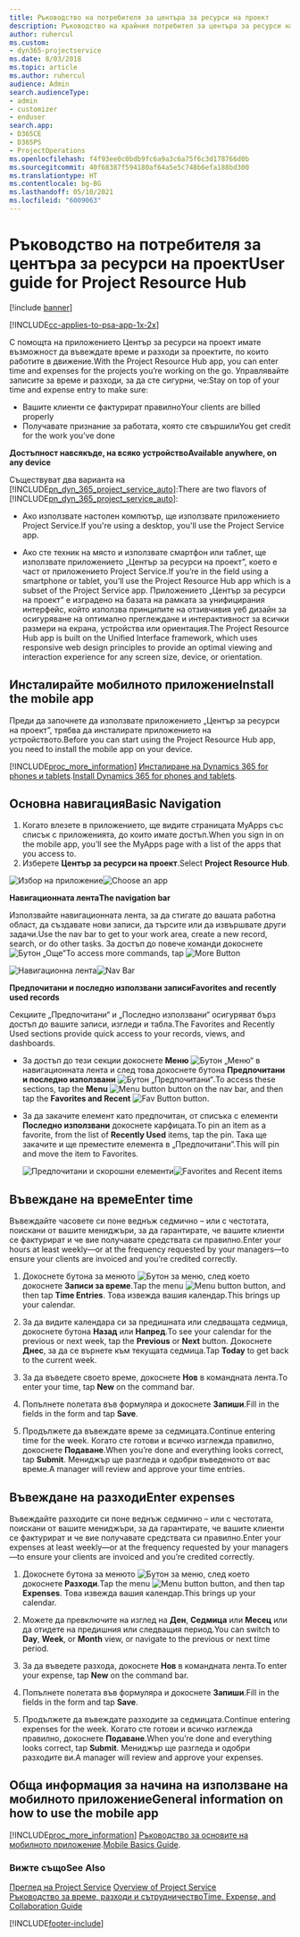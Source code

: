 ```yaml
---
title: Ръководство на потребителя за центъра за ресурси на проект
description: Ръководство на крайния потребител за центъра за ресурси на проект за Project Service
author: ruhercul
ms.custom:
- dyn365-projectservice
ms.date: 8/03/2018
ms.topic: article
ms.author: ruhercul
audience: Admin
search.audienceType:
- admin
- customizer
- enduser
search.app:
- D365CE
- D365PS
- ProjectOperations
ms.openlocfilehash: f4f93ee0c0bdb9fc6a9a3c6a75f6c3d178766d0b
ms.sourcegitcommit: 40f68387f594180af64a5e5c748b6efa188bd300
ms.translationtype: HT
ms.contentlocale: bg-BG
ms.lasthandoff: 05/10/2021
ms.locfileid: "6009063"
---
```

# <a name="user-guide-for-project-resource-hub"></a><span data-ttu-id="8b785-103">Ръководство на потребителя за центъра за ресурси на проект</span><span class="sxs-lookup"><span data-stu-id="8b785-103">User guide for Project Resource Hub</span></span>

[!include [banner](../includes/psa-now-project-operations.md)]

[!INCLUDE[cc-applies-to-psa-app-1x-2x](../includes/cc-applies-to-psa-app-1x-2x.md)]

<span data-ttu-id="8b785-104">С помощта на приложението Център за ресурси на проект имате възможност да въвеждате време и разходи за проектите, по които работите в движение.</span><span class="sxs-lookup"><span data-stu-id="8b785-104">With the Project Resource Hub app, you can enter time and expenses for the projects you’re working on the go.</span></span> <span data-ttu-id="8b785-105">Управлявайте записите за време и разходи, за да сте сигурни, че:</span><span class="sxs-lookup"><span data-stu-id="8b785-105">Stay on top of your time and expense entry to make sure:</span></span>

- <span data-ttu-id="8b785-106">Вашите клиенти се фактурират правилно</span><span class="sxs-lookup"><span data-stu-id="8b785-106">Your clients are billed properly</span></span>
- <span data-ttu-id="8b785-107">Получавате признание за работата, която сте свършили</span><span class="sxs-lookup"><span data-stu-id="8b785-107">You get credit for the work you’ve done</span></span>

<span data-ttu-id="8b785-108">**Достъпност навсякъде, на всяко устройство**</span><span class="sxs-lookup"><span data-stu-id="8b785-108">**Available anywhere, on any device**</span></span>

<span data-ttu-id="8b785-109">Съществуват два варианта на [!INCLUDE[pn_dyn_365_project_service_auto](../includes/pn-dyn-365-project-service-auto.md)]:</span><span class="sxs-lookup"><span data-stu-id="8b785-109">There are two flavors of [!INCLUDE[pn_dyn_365_project_service_auto](../includes/pn-dyn-365-project-service-auto.md)]:</span></span> 

- <span data-ttu-id="8b785-110">Ако използвате настолен компютър, ще използвате приложението Project Service.</span><span class="sxs-lookup"><span data-stu-id="8b785-110">If you're using a desktop, you'll use the Project Service app.</span></span> 

- <span data-ttu-id="8b785-111">Ако сте техник на място и използвате смартфон или таблет, ще използвате приложението „Център за ресурси на проект”, което е част от приложението Project Service.</span><span class="sxs-lookup"><span data-stu-id="8b785-111">If you’re in the field using a smartphone or tablet, you’ll use the Project Resource Hub app which is a subset of the Project Service  app.</span></span> <span data-ttu-id="8b785-112">Приложението „Център за ресурси на проект” е изградено на базата на рамката за унифицирания интерфейс, който използва принципите на отзивчивия уеб дизайн за осигуряване на оптимално преглеждане и интерактивност за всички размери на екрана, устройства или ориентация.</span><span class="sxs-lookup"><span data-stu-id="8b785-112">The Project Resource Hub app is built on the Unified Interface framework, which uses responsive web design principles to provide an optimal viewing and interaction experience for any screen size, device, or orientation.</span></span> 


## <a name="install-the-mobile-app"></a><span data-ttu-id="8b785-113">Инсталирайте мобилното приложение</span><span class="sxs-lookup"><span data-stu-id="8b785-113">Install the mobile app</span></span>
<span data-ttu-id="8b785-114">Преди да започнете да използвате приложението „Център за ресурси на проект”, трябва да инсталирате приложението на устройството.</span><span class="sxs-lookup"><span data-stu-id="8b785-114">Before you can start using the Project Resource Hub app, you need to install the mobile app on your device.</span></span> 

[!INCLUDE[proc_more_information](../includes/proc-more-information.md)] <span data-ttu-id="8b785-115">[Инсталиране на Dynamics 365 for phones и tablets](/dynamics365/mobile-app/install-dynamics-365-for-phones-and-tablets).</span><span class="sxs-lookup"><span data-stu-id="8b785-115">[Install Dynamics 365 for phones and tablets](/dynamics365/mobile-app/install-dynamics-365-for-phones-and-tablets).</span></span>

## <a name="basic-navigation"></a><span data-ttu-id="8b785-116">Основна навигация</span><span class="sxs-lookup"><span data-stu-id="8b785-116">Basic Navigation</span></span>
1.  <span data-ttu-id="8b785-117">Когато влезете в приложението, ще видите страницата MyApps със списък с приложенията, до които имате достъп.</span><span class="sxs-lookup"><span data-stu-id="8b785-117">When you sign in on the mobile app, you’ll see the MyApps page with a list of the apps that you access to.</span></span> 
2.  <span data-ttu-id="8b785-118">Изберете **Център за ресурси на проект**.</span><span class="sxs-lookup"><span data-stu-id="8b785-118">Select **Project Resource Hub**.</span></span>

<span data-ttu-id="8b785-119">![Избор на приложение](media/chooseApp_1.png "Избор на приложение")</span><span class="sxs-lookup"><span data-stu-id="8b785-119">![Choose an app](media/chooseApp_1.png "Choose an app")</span></span>

<span data-ttu-id="8b785-120">**Навигационната лента**</span><span class="sxs-lookup"><span data-stu-id="8b785-120">**The navigation bar**</span></span>

<span data-ttu-id="8b785-121">Използвайте навигационната лента, за да стигате до вашата работна област, да създавате нови записи, да търсите или да извършвате други задачи.</span><span class="sxs-lookup"><span data-stu-id="8b785-121">Use the nav bar to get to your work area, create a new record, search, or do other tasks.</span></span> <span data-ttu-id="8b785-122">За достъп до повече команди докоснете ![Бутон „Още”](media/MoreButton.png "Бутон „Повече”")</span><span class="sxs-lookup"><span data-stu-id="8b785-122">To access more commands, tap ![More Button](media/MoreButton.png "More Button")</span></span>

<span data-ttu-id="8b785-123">![Навигационна лента](media/NavBar_2.png "Лента за навигация")</span><span class="sxs-lookup"><span data-stu-id="8b785-123">![Nav Bar](media/NavBar_2.png "Nav Bar")</span></span>

<span data-ttu-id="8b785-124">**Предпочитани и последно използвани записи**</span><span class="sxs-lookup"><span data-stu-id="8b785-124">**Favorites and recently used records**</span></span>

<span data-ttu-id="8b785-125">Секциите „Предпочитани“ и „Последно използвани“ осигуряват бърз достъп до вашите записи, изгледи и табла.</span><span class="sxs-lookup"><span data-stu-id="8b785-125">The Favorites and Recently Used sections provide quick access to your records, views, and dashboards.</span></span> 

- <span data-ttu-id="8b785-126">За достъп до тези секции докоснете **Меню** ![Бутон „Меню“](media/MenuButton.png "Бутон за меню") в навигационната лента и след това докоснете бутона **Предпочитани и последно използвани** ![Бутон „Предпочитани“](media/FavButton.png "Бутон за предпочитани").</span><span class="sxs-lookup"><span data-stu-id="8b785-126">To access these sections, tap the **Menu** ![Menu button](media/MenuButton.png "Menu button") button on the nav bar, and then tap the **Favorites and Recent** ![Fav Button](media/FavButton.png "Fav Button") button.</span></span>

- <span data-ttu-id="8b785-127">За да закачите елемент като предпочитан, от списъка с елементи **Последно използвани** докоснете карфицата.</span><span class="sxs-lookup"><span data-stu-id="8b785-127">To pin an item as a favorite, from the list of **Recently Used** items, tap the pin.</span></span> <span data-ttu-id="8b785-128">Така ще закачите и ще преместите елемента в „Предпочитани”.</span><span class="sxs-lookup"><span data-stu-id="8b785-128">This will pin and move the item to Favorites.</span></span>

  <span data-ttu-id="8b785-129">![Предпочитани и скорошни елементи](media/Favs_3.png "Предпочитани и скорошни елементи")</span><span class="sxs-lookup"><span data-stu-id="8b785-129">![Favorites and Recent items](media/Favs_3.png "Favorites and Recent items")</span></span>
 
## <a name="enter-time"></a><span data-ttu-id="8b785-130">Въвеждане на време</span><span class="sxs-lookup"><span data-stu-id="8b785-130">Enter time</span></span>
<span data-ttu-id="8b785-131">Въвеждайте часовете си поне веднъж седмично – или с честотата, поискани от вашите мениджъри, за да гарантирате, че вашите клиенти се фактурират и че вие получавате средствата си правилно.</span><span class="sxs-lookup"><span data-stu-id="8b785-131">Enter your hours at least weekly—or at the frequency requested by your managers—to ensure your clients are invoiced and you’re credited correctly.</span></span>

1. <span data-ttu-id="8b785-132">Докоснете бутона за менюто ![Бутон за меню](media/MenuButton.png "Бутон за меню"), след което докоснете **Записи за време**.</span><span class="sxs-lookup"><span data-stu-id="8b785-132">Tap the menu ![Menu button](media/MenuButton.png "Menu button") button, and then tap **Time Entries**.</span></span> <span data-ttu-id="8b785-133">Това извежда вашия календар.</span><span class="sxs-lookup"><span data-stu-id="8b785-133">This brings up your calendar.</span></span>

2. <span data-ttu-id="8b785-134">За да видите календара си за предишната или следващата седмица, докоснете бутона **Назад** или **Напред**.</span><span class="sxs-lookup"><span data-stu-id="8b785-134">To see your calendar for the previous or next week, tap the **Previous** or **Next** button.</span></span> <span data-ttu-id="8b785-135">Докоснете **Днес**, за да се върнете към текущата седмица.</span><span class="sxs-lookup"><span data-stu-id="8b785-135">Tap **Today** to get back to the current week.</span></span>

3. <span data-ttu-id="8b785-136">За да въведете своето време, докоснете **Нов** в командната лента.</span><span class="sxs-lookup"><span data-stu-id="8b785-136">To enter your time, tap **New** on the command bar.</span></span> 

4. <span data-ttu-id="8b785-137">Попълнете полетата във формуляра и докоснете **Запиши**.</span><span class="sxs-lookup"><span data-stu-id="8b785-137">Fill in the fields in the form and tap **Save**.</span></span>

5. <span data-ttu-id="8b785-138">Продължете да въвеждате време за седмицата.</span><span class="sxs-lookup"><span data-stu-id="8b785-138">Continue entering time for the week.</span></span> <span data-ttu-id="8b785-139">Когато сте готови и всичко изглежда правилно, докоснете **Подаване**.</span><span class="sxs-lookup"><span data-stu-id="8b785-139">When you’re done and everything looks correct, tap **Submit**.</span></span> <span data-ttu-id="8b785-140">Мениджър ще разгледа и одобри въведеното от вас време.</span><span class="sxs-lookup"><span data-stu-id="8b785-140">A manager will review and approve your time entries.</span></span>

## <a name="enter-expenses"></a><span data-ttu-id="8b785-141">Въвеждане на разходи</span><span class="sxs-lookup"><span data-stu-id="8b785-141">Enter expenses</span></span> 
<span data-ttu-id="8b785-142">Въвеждайте разходите си поне веднъж седмично – или с честотата, поискани от вашите мениджъри, за да гарантирате, че вашите клиенти се фактурират и че вие получавате средствата си правилно.</span><span class="sxs-lookup"><span data-stu-id="8b785-142">Enter your expenses at least weekly—or at the frequency requested by your managers—to ensure your clients are invoiced and you’re credited correctly.</span></span>

1. <span data-ttu-id="8b785-143">Докоснете бутона за менюто ![Бутон за меню](media/MenuButton.png "Бутон за меню"), след което докоснете **Разходи**.</span><span class="sxs-lookup"><span data-stu-id="8b785-143">Tap the menu ![Menu button](media/MenuButton.png "Menu button") button, and then tap **Expenses**.</span></span> <span data-ttu-id="8b785-144">Това извежда вашия календар.</span><span class="sxs-lookup"><span data-stu-id="8b785-144">This brings up your calendar.</span></span>

2. <span data-ttu-id="8b785-145">Можете да превключите на изглед на **Ден**, **Седмица** или **Месец** или да отидете на предишния или следващия период.</span><span class="sxs-lookup"><span data-stu-id="8b785-145">You can switch to **Day**, **Week**, or **Month** view, or navigate to the previous or next time period.</span></span> 

3. <span data-ttu-id="8b785-146">За да въведете разхода, докоснете **Нов** в командната лента.</span><span class="sxs-lookup"><span data-stu-id="8b785-146">To enter your expense, tap **New** on the command bar.</span></span> 

4. <span data-ttu-id="8b785-147">Попълнете полетата във формуляра и докоснете **Запиши**.</span><span class="sxs-lookup"><span data-stu-id="8b785-147">Fill in the fields in the form and tap **Save**.</span></span>

5. <span data-ttu-id="8b785-148">Продължете да въвеждате разходите за седмицата.</span><span class="sxs-lookup"><span data-stu-id="8b785-148">Continue entering expenses for the week.</span></span> <span data-ttu-id="8b785-149">Когато сте готови и всичко изглежда правилно, докоснете **Подаване**.</span><span class="sxs-lookup"><span data-stu-id="8b785-149">When you’re done and everything looks correct, tap **Submit**.</span></span> <span data-ttu-id="8b785-150">Мениджър ще разгледа и одобри разходите ви.</span><span class="sxs-lookup"><span data-stu-id="8b785-150">A manager will review and approve your expenses.</span></span>

## <a name="general-information-on-how-to-use-the-mobile-app"></a><span data-ttu-id="8b785-151">Обща информация за начина на използване на мобилното приложение</span><span class="sxs-lookup"><span data-stu-id="8b785-151">General information on how to use the mobile app</span></span> 
[!INCLUDE[proc_more_information](../includes/proc-more-information.md)] <span data-ttu-id="8b785-152">[Ръководство за основите на мобилното приложение](/dynamics365/mobile-app/dynamics-365-phones-tablets-users-guide).</span><span class="sxs-lookup"><span data-stu-id="8b785-152">[Mobile Basics Guide](/dynamics365/mobile-app/dynamics-365-phones-tablets-users-guide).</span></span>

### <a name="see-also"></a><span data-ttu-id="8b785-153">Вижте също</span><span class="sxs-lookup"><span data-stu-id="8b785-153">See Also</span></span>  
 <span data-ttu-id="8b785-154">[Преглед на Project Service](../psa/overview.md) </span><span class="sxs-lookup"><span data-stu-id="8b785-154">[Overview of Project Service](../psa/overview.md) </span></span>  
 [<span data-ttu-id="8b785-155">Ръководство за време, разходи и сътрудничество</span><span class="sxs-lookup"><span data-stu-id="8b785-155">Time, Expense, and Collaboration Guide</span></span>](../psa/time-expense-collaboration-guide.md)   
 


[!INCLUDE[footer-include](../includes/footer-banner.md)]